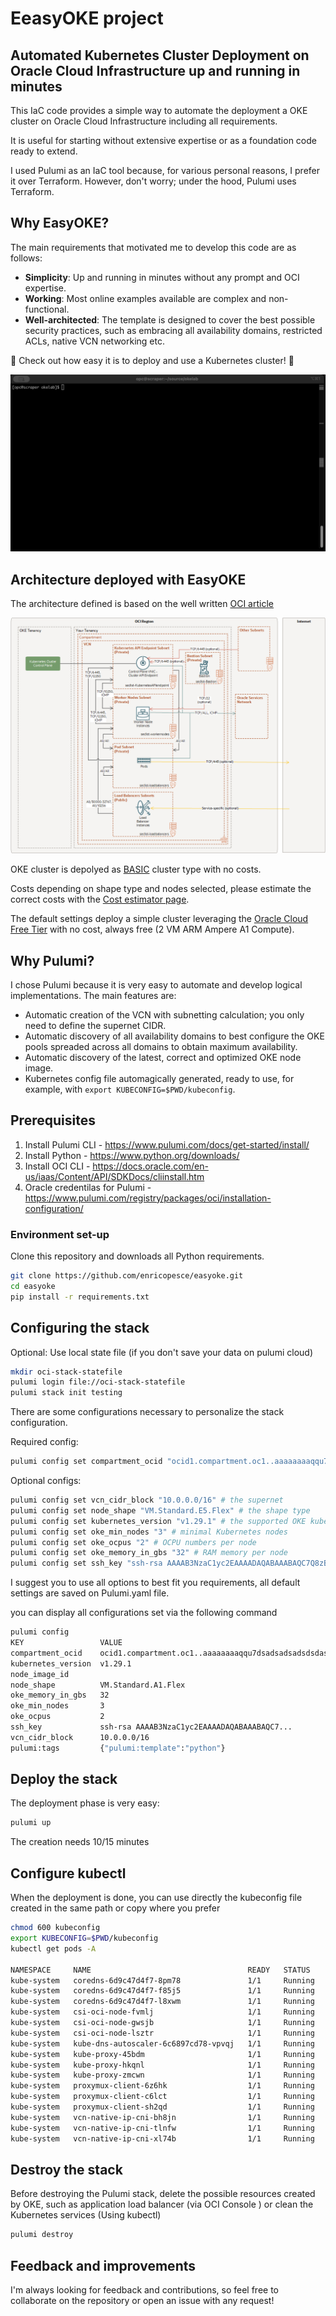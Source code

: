 # EeasyOKE project

## Automated Kubernetes Cluster Deployment on Oracle Cloud Infrastructure up and running in minutes

This IaC code provides a simple way to automate the deployment a OKE cluster on Oracle Cloud Infrastructure including all requirements.

It is useful for starting without extensive expertise or as a foundation code ready to extend.

I used Pulumi as an IaC tool because, for various personal reasons, I prefer it over Terraform. However, don't worry; under the hood, Pulumi uses Terraform.

## Why EasyOKE?

The main requirements that motivated me to develop this code are as follows:

- **Simplicity**: Up and running in minutes without any prompt and OCI expertise.
- **Working**: Most online examples available are complex and non-functional.
- **Well-architected**: The template is designed to cover the best possible security practices, such as embracing all availability domains, restricted ACLs, native VCN networking etc.

🚀 Check out how easy it is to deploy and use a Kubernetes cluster! 🌟

![Demo](demo.gif)

## Architecture deployed with EasyOKE

The architecture defined is based on the well written [OCI article](https://docs.oracle.com/en-us/iaas/Content/ContEng/Concepts/contengnetworkconfigexample.htm#example-oci-cni-publick8sapi_privateworkers_publiclb)

![OKE architecture](arch.png "OKE architecture")

OKE cluster is depolyed as [BASIC](https://docs.oracle.com/en-us/iaas/Content/ContEng/Tasks/contengcomparingenhancedwithbasicclusters_topic.htm) cluster type with no costs.

Costs depending on shape type and nodes selected, please estimate the correct costs with the [Cost estimator page](https://www.oracle.com/cloud/costestimator.html).

The default settings deploy a simple cluster leveraging the [Oracle Cloud Free Tier](https://www.oracle.com/cloud/free/) with no cost, always free (2 VM ARM Ampere A1 Compute).


## Why Pulumi?

I chose Pulumi because it is very easy to automate and develop logical implementations. The main features are:

- Automatic creation of the VCN with subnetting calculation; you only need to define the supernet CIDR.
- Automatic discovery of all availability domains to best configure the OKE pools spreaded across all domains to obtain maximum availability.
- Automatic discovery of the latest, correct and optimized OKE node image.
- Kubernetes config file automagically generated, ready to use, for example, with `export KUBECONFIG=$PWD/kubeconfig`.

## Prerequisites

1. Install Pulumi CLI - https://www.pulumi.com/docs/get-started/install/
2. Install Python - https://www.python.org/downloads/
3. Install OCI CLI - https://docs.oracle.com/en-us/iaas/Content/API/SDKDocs/cliinstall.htm
4. Oracle credentilas for Pulumi - https://www.pulumi.com/registry/packages/oci/installation-configuration/

### Environment set-up

Clone this repository and downloads all Python requirements.

```bash
git clone https://github.com/enricopesce/easyoke.git
cd easyoke
pip install -r requirements.txt
```

## Configuring the stack

Optional: Use local state file (if you don't save your data on pulumi cloud)

```bash
mkdir oci-stack-statefile
pulumi login file://oci-stack-statefile
pulumi stack init testing
```

There are some configurations necessary to personalize the stack configuration.

Required config:

```bash
pulumi config set compartment_ocid "ocid1.compartment.oc1..aaaaaaaaqqu7dsadsadsadsdsdasdsdasdsad" # compartment ocid example
```

Optional configs:

```bash
pulumi config set vcn_cidr_block "10.0.0.0/16" # the supernet
pulumi config set node_shape "VM.Standard.E5.Flex" # the shape type
pulumi config set kubernetes_version "v1.29.1" # the supported OKE kubernetes version
pulumi config set oke_min_nodes "3" # minimal Kubernetes nodes
pulumi config set oke_ocpus "2" # OCPU numbers per node
pulumi config set oke_memory_in_gbs "32" # RAM memory per node
pulumi config set ssh_key "ssh-rsa AAAAB3NzaC1yc2EAAAADAQABAAABAQC7Q8zBoB...." # ssh key content
```

I suggest you to use all options to best fit you requirements, all default settings are saved on Pulumi.yaml file.

you can display all configurations set via the following command

```bash
pulumi config
KEY                 VALUE
compartment_ocid    ocid1.compartment.oc1..aaaaaaaaqqu7dsadsadsadsdsdasdsdasdsad
kubernetes_version  v1.29.1
node_image_id
node_shape          VM.Standard.A1.Flex
oke_memory_in_gbs   32
oke_min_nodes       3
oke_ocpus           2
ssh_key             ssh-rsa AAAAB3NzaC1yc2EAAAADAQABAAABAQC7...
vcn_cidr_block      10.0.0.0/16
pulumi:tags         {"pulumi:template":"python"}
```

## Deploy the stack

The deployment phase is very easy:

```bash
pulumi up
```

The creation needs 10/15 minutes

## Configure kubectl

When the deployment is done, you can use directly the kubeconfig file created in the same path or copy where you prefer

```bash
chmod 600 kubeconfig
export KUBECONFIG=$PWD/kubeconfig
kubectl get pods -A

NAMESPACE     NAME                                   READY   STATUS    RESTARTS   AGE
kube-system   coredns-6d9c47d4f7-8pm78               1/1     Running   0          2m28s
kube-system   coredns-6d9c47d4f7-f85j5               1/1     Running   0          6m29s
kube-system   coredns-6d9c47d4f7-l8xwm               1/1     Running   0          2m28s
kube-system   csi-oci-node-fvmlj                     1/1     Running   0          4m21s
kube-system   csi-oci-node-gwsjb                     1/1     Running   0          4m42s
kube-system   csi-oci-node-lsztr                     1/1     Running   0          4m17s
kube-system   kube-dns-autoscaler-6c6897cd78-vpvqj   1/1     Running   0          6m28s
kube-system   kube-proxy-45bdm                       1/1     Running   0          4m17s
kube-system   kube-proxy-hkqnl                       1/1     Running   0          4m42s
kube-system   kube-proxy-zmcwn                       1/1     Running   0          4m21s
kube-system   proxymux-client-6z6hk                  1/1     Running   0          4m42s
kube-system   proxymux-client-c6lct                  1/1     Running   0          4m17s
kube-system   proxymux-client-sh2qd                  1/1     Running   0          4m21s
kube-system   vcn-native-ip-cni-bh8jn                1/1     Running   0          4m21s
kube-system   vcn-native-ip-cni-tlnfw                1/1     Running   0          4m42s
kube-system   vcn-native-ip-cni-xl74b                1/1     Running   0          4m17s
```

## Destroy the stack

Before destroying the Pulumi stack, delete the possible resources created by OKE, such as application load balancer (via OCI Console ) or clean the Kubernetes services (Using kubectl)

```bash
pulumi destroy
```

## Feedback and improvements

I'm always looking for feedback and contributions, so feel free to collaborate on the repository or open an issue with any request!
